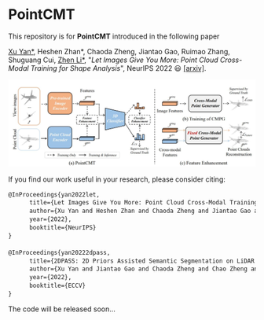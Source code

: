 # PointCMT
This repository is for **PointCMT** introduced in the following paper

[Xu Yan*](https://yanx27.github.io/), Heshen Zhan*, Chaoda Zheng, Jiantao Gao, Ruimao Zhang, Shuguang Cui, 
[Zhen Li*](https://mypage.cuhk.edu.cn/academics/lizhen/), 
"*Let Images Give You More: Point Cloud Cross-Modal Training for Shape Analysis*", NeurIPS 2022 :smiley: [[arxiv]](https://arxiv.org/pdf/2210.04208.pdf).

![image](figures/pipeline.jpg)

If you find our work useful in your research, please consider citing:
```latex
@InProceedings{yan2022let,
      title={Let Images Give You More: Point Cloud Cross-Modal Training for Shape Analysis}, 
      author={Xu Yan and Heshen Zhan and Chaoda Zheng and Jiantao Gao and Ruimao Zhang and Shuguang Cui and Zhen Li},
      year={2022},
      booktitle={NeurIPS}
}

@InProceedings{yan20222dpass,
      title={2DPASS: 2D Priors Assisted Semantic Segmentation on LiDAR Point Clouds}, 
      author={Xu Yan and Jiantao Gao and Chaoda Zheng and Chao Zheng and Ruimao Zhang and Shuguang Cui and Zhen Li},
      year={2022},
      booktitle={ECCV}
}
```


The code will be released soon...
